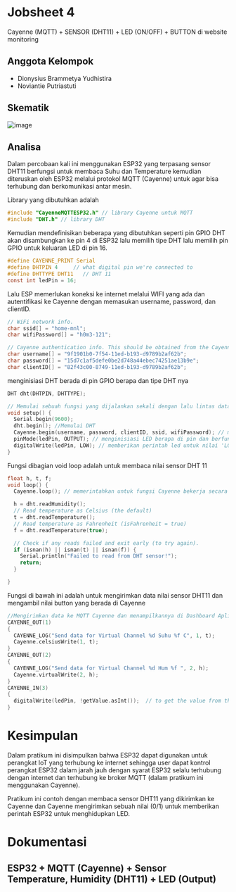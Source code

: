 
# Jobsheet 4 
Cayenne (MQTT) + SENSOR (DHT11) + LED (ON/OFF) + BUTTON di website monitoring



## Anggota Kelompok

- Dionysius Brammetya Yudhistira
- Noviantie Putriastuti

## Skematik
![image](https://user-images.githubusercontent.com/118155742/210129902-f24a85d2-176a-4027-9952-b82e8edb55d9.png)


## Analisa
Dalam percobaan kali ini menggunakan ESP32 yang terpasang sensor DHT11 berfungsi untuk membaca Suhu dan Temperature kemudian diteruskan oleh ESP32 melalui protokol MQTT (Cayenne) untuk agar bisa terhubung dan berkomunikasi antar mesin.

Library yang dibutuhkan adalah 
```c
#include "CayenneMQTTESP32.h" // library Cayenne untuk MQTT
#include "DHT.h" // library DHT
```

Kemudian mendefinisikan beberapa yang dibutuhkan seperti pin GPIO DHT akan disambungkan ke pin 4 di ESP32 lalu memilih tipe DHT lalu memilih pin GPIO untuk keluaran LED di pin 16.
```c
#define CAYENNE_PRINT Serial
#define DHTPIN 4     // what digital pin we're connected to
#define DHTTYPE DHT11   // DHT 11
const int ledPin = 16;
```

Lalu ESP memerlukan koneksi ke internet melalui WIFI yang ada dan autentifikasi ke Cayenne dengan memasukan username, password, dan clientID.
```c
// WiFi network info.
char ssid[] = "home-mnl";
char wifiPassword[] = "h0m3-121";

// Cayenne authentication info. This should be obtained from the Cayenne Dashboard.
char username[] = "9f1901b0-7f54-11ed-b193-d9789b2af62b";
char password[] = "15d7c1af5defe0be2d748a44ebec74251ae13b9e";
char clientID[] = "82f43c00-8749-11ed-b193-d9789b2af62b";
```

 menginisiasi DHT berada di pin GPIO berapa dan tipe DHT nya
```c
DHT dht(DHTPIN, DHTTYPE);
```

```c
// Memulai sebuah fungsi yang dijalankan sekali dengan lalu lintas data berada pada 9600 baud rate.
void setup() {
  Serial.begin(9600);
  dht.begin(); //Memulai DHT
  Cayenne.begin(username, password, clientID, ssid, wifiPassword); // mengautentifikasi ke Cayenne agar dapat terhubung
  pinMode(ledPin, OUTPUT); // menginisiasi LED berapa di pin dan berfungsi sebagai output
  digitalWrite(ledPin, LOW); // memberikan perintah led untuk nilai 'LOW'
}
```

Fungsi dibagian void loop adalah untuk membaca nilai sensor DHT 11
```c
float h, t, f; 
void loop() {
  Cayenne.loop(); // memerintahkan untuk fungsi Cayenne bekerja secara berulang-ulang

  h = dht.readHumidity();
  // Read temperature as Celsius (the default)
  t = dht.readTemperature();
  // Read temperature as Fahrenheit (isFahrenheit = true)
  f = dht.readTemperature(true);

  // Check if any reads failed and exit early (to try again).
  if (isnan(h) || isnan(t) || isnan(f)) {
    Serial.println("Failed to read from DHT sensor!");
    return;
  }

}

```

Fungsi di bawah ini adalah untuk mengirimkan data nilai sensor DHT11 dan mengambil nilai button yang berada di Cayenne
```c
//Mengirimkan data ke MQTT Cayenne dan menampilkannya di Dashboard Aplikasi Cayenne
CAYENNE_OUT(1)
{
  CAYENNE_LOG("Send data for Virtual Channel %d Suhu %f C", 1, t);
  Cayenne.celsiusWrite(1, t);
}
CAYENNE_OUT(2)
{
  CAYENNE_LOG("Send data for Virtual Channel %d Hum %f ", 2, h);
  Cayenne.virtualWrite(2, h);
}
CAYENNE_IN(3)
{
  digitalWrite(ledPin, !getValue.asInt());  // to get the value from the website
}
```


# Kesimpulan
Dalam pratikum ini disimpulkan bahwa ESP32 dapat digunakan untuk perangkat IoT yang terhubung ke internet sehingga user dapat kontrol perangkat ESP32 dalam jarah jauh dengan syarat ESP32 selalu terhubung dengan internet dan terhubung ke broker MQTT (dalam pratikum ini menggunakan Cayenne).

Pratikum ini contoh dengan membaca sensor DHT11 yang dikirimkan ke Cayenne dan Cayenne mengirimkan sebuah nilai (0/1) untuk memberikan perintah ESP32 untuk menghidupkan LED.
# Dokumentasi
## ESP32 + MQTT (Cayenne) + Sensor Temperature, Humidity (DHT11) + LED (Output)

